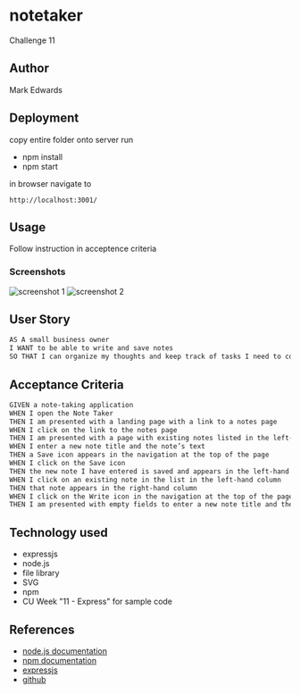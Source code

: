 # notetaker

Challenge 11

## Author

Mark Edwards

## Deployment

copy entire folder onto server
run

* npm install
* npm start

in browser navigate to

```http://localhost:3001/```

## Usage

Follow instruction in acceptence criteria

### Screenshots
  
![screenshot 1](./images/screenshot1.png)
![screenshot 2](./images/screenshot2.png)

## User Story

```md
AS A small business owner
I WANT to be able to write and save notes
SO THAT I can organize my thoughts and keep track of tasks I need to complete
```

## Acceptance Criteria

```md
GIVEN a note-taking application
WHEN I open the Note Taker
THEN I am presented with a landing page with a link to a notes page
WHEN I click on the link to the notes page
THEN I am presented with a page with existing notes listed in the left-hand column, plus empty fields to enter a new note title and the note’s text in the right-hand column
WHEN I enter a new note title and the note’s text
THEN a Save icon appears in the navigation at the top of the page
WHEN I click on the Save icon
THEN the new note I have entered is saved and appears in the left-hand column with the other existing notes
WHEN I click on an existing note in the list in the left-hand column
THEN that note appears in the right-hand column
WHEN I click on the Write icon in the navigation at the top of the page
THEN I am presented with empty fields to enter a new note title and the note’s text in the right-hand column
```

## Technology used

* expressjs
* node.js
* file library
* SVG
* npm
* CU Week "11 - Express" for sample code

## References

* [node.js documentation](https://nodejs.org/dist/latest-v19.x/docs/api/)
* [npm documentation](https://docs.npmjs.com)
* [expressjs](https://expressjs.com)
* [github](https://github.com/mark-227-g/notetaker)
  